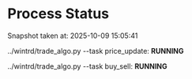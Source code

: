 # Process Status

Snapshot taken at: 2025-10-09 15:05:41

../wintrd/trade_algo.py --task price_update: **RUNNING**

../wintrd/trade_algo.py --task buy_sell: **RUNNING**

